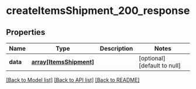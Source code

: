 # createItemsShipment_200_response

## Properties
Name | Type | Description | Notes
------------ | ------------- | ------------- | -------------
**data** | [**array[ItemsShipment]**](ItemsShipment.md) |  | [optional] [default to null]

[[Back to Model list]](../README.md#documentation-for-models) [[Back to API list]](../README.md#documentation-for-api-endpoints) [[Back to README]](../README.md)


